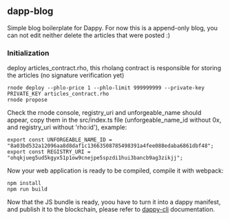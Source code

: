 ## dapp-blog

Simple blog boilerplate for Dappy. For now this is a append-only blog, you can not edit neither delete the articles that were posted :)

### Initialization

deploy articles_contract.rho, this rholang contract is responsible for storing the articles (no signature verification yet)

```
rnode deploy --phlo-price 1 --phlo-limit 999999999 --private-key PRIVATE_KEY articles_contract.rho
rnode propose
```

Check the rnode console, registry_uri and unforgeable_name should appear, copy them in the src/index.ts file (unforgeable_name_id without 0x, and registry_uri without 'rho:id'), example:

```
export const UNFORGEABLE_NAME_ID = "8a03bd532a12096aa8d8daf1c13663508785498391a4fee088edaba6861dbf48";
export const REGISTRY_URI = "ohqkjueg5ud5kgyx51p1ow9cnejpe5spzdi1hui3bancb9ag3zikjj";
```

Now your web application is ready to be compiled, compile it with webpack:

```
npm install
npm run build
```

Now that the JS bundle is ready, yoou have to turn it into a dappy manifest, and publish it to the blockchain, please refer to [dappy-cli](https://github.com/fabcotech/dappy-cli) documentation.
